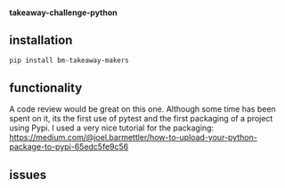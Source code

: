 #### takeaway-challenge-python

## installation
```
pip install bm-takeaway-makers
```

## functionality
A code review would be great on this one. Although some time has been spent on 
it, its the first use of pytest and the first packaging of a project using Pypi.
I used a very nice tutorial for the packaging:
https://medium.com/@joel.barmettler/how-to-upload-your-python-package-to-pypi-65edc5fe9c56



## issues
